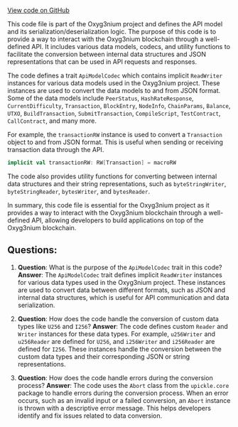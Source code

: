 [View code on GitHub](https://github.com/alephium/alephium/api/src/main/scala/org/alephium/api/ApiModel.scala)

This code file is part of the Oxyg3nium project and defines the API model and its serialization/deserialization logic. The purpose of this code is to provide a way to interact with the Oxyg3nium blockchain through a well-defined API. It includes various data models, codecs, and utility functions to facilitate the conversion between internal data structures and JSON representations that can be used in API requests and responses.

The code defines a trait `ApiModelCodec` which contains implicit `ReadWriter` instances for various data models used in the Oxyg3nium project. These instances are used to convert the data models to and from JSON format. Some of the data models include `PeerStatus`, `HashRateResponse`, `CurrentDifficulty`, `Transaction`, `BlockEntry`, `NodeInfo`, `ChainParams`, `Balance`, `UTXO`, `BuildTransaction`, `SubmitTransaction`, `CompileScript`, `TestContract`, `CallContract`, and many more.

For example, the `transactionRW` instance is used to convert a `Transaction` object to and from JSON format. This is useful when sending or receiving transaction data through the API.

```scala
implicit val transactionRW: RW[Transaction] = macroRW
```

The code also provides utility functions for converting between internal data structures and their string representations, such as `byteStringWriter`, `byteStringReader`, `bytesWriter`, and `bytesReader`.

In summary, this code file is essential for the Oxyg3nium project as it provides a way to interact with the Oxyg3nium blockchain through a well-defined API, allowing developers to build applications on top of the Oxyg3nium blockchain.
## Questions: 
 1. **Question**: What is the purpose of the `ApiModelCodec` trait in this code?
   **Answer**: The `ApiModelCodec` trait defines implicit `ReadWriter` instances for various data types used in the Oxyg3nium project. These instances are used to convert data between different formats, such as JSON and internal data structures, which is useful for API communication and data serialization.

2. **Question**: How does the code handle the conversion of custom data types like `U256` and `I256`?
   **Answer**: The code defines custom `Reader` and `Writer` instances for these data types. For example, `u256Writer` and `u256Reader` are defined for `U256`, and `i256Writer` and `i256Reader` are defined for `I256`. These instances handle the conversion between the custom data types and their corresponding JSON or string representations.

3. **Question**: How does the code handle errors during the conversion process?
   **Answer**: The code uses the `Abort` class from the `upickle.core` package to handle errors during the conversion process. When an error occurs, such as an invalid input or a failed conversion, an `Abort` instance is thrown with a descriptive error message. This helps developers identify and fix issues related to data conversion.